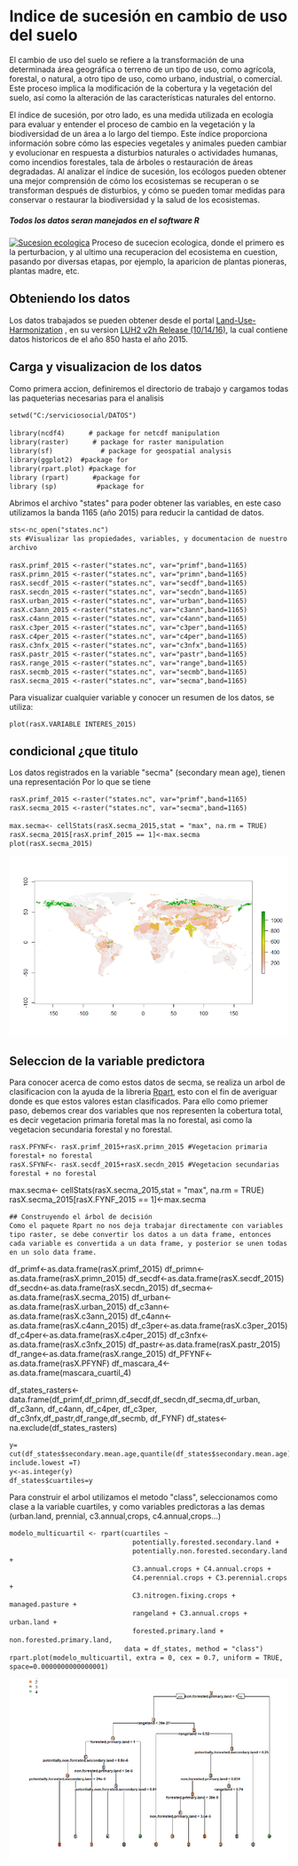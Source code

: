 # Indice de sucesión en cambio de uso del suelo
El cambio de uso del suelo se refiere a la transformación de una determinada área geográfica o terreno de un tipo de uso, como agrícola, forestal, o natural, a otro tipo de uso, como urbano, industrial, o comercial. Este proceso implica la modificación de la cobertura y la vegetación del suelo, así como la alteración de las características naturales del entorno.

El índice de sucesión, por otro lado, es una medida utilizada en ecología para evaluar y entender el proceso de cambio en la vegetación y la biodiversidad de un área a lo largo del tiempo. Este índice proporciona información sobre cómo las especies vegetales y animales pueden cambiar y evolucionar en respuesta a disturbios naturales o actividades humanas, como incendios forestales, tala de árboles o restauración de áreas degradadas. Al analizar el índice de sucesión, los ecólogos pueden obtener una mejor comprensión de cómo los ecosistemas se recuperan o se transforman después de disturbios, y cómo se pueden tomar medidas para conservar o restaurar la biodiversidad y la salud de los ecosistemas.
##### Todos los datos seran manejados en el software R
[![Sucesion ecologica](https://3.bp.blogspot.com/-yau995nEnw0/Uyr0XN9kXGI/AAAAAAAAAMo/LO8KN2bFzfQ/s1600/sucesiones-ciencias7_1477.jpg "Sucesion ecologica")](https://3.bp.blogspot.com/-yau995nEnw0/Uyr0XN9kXGI/AAAAAAAAAMo/LO8KN2bFzfQ/s1600/sucesiones-ciencias7_1477.jpg "Sucesion ecologica")
Proceso de sucecion ecologica, donde el primero es la perturbacion, y al ultimo una recuperacion del ecosistema en cuestion, pasando por diversas etapas, por ejemplo, la aparicion de plantas pioneras, plantas madre, etc.
## Obteniendo los datos
Los datos trabajados se pueden obtener desde el portal [Land-Use-Harmonization](https://luh.umd.edu/ "Land-use-harmonization") , en su version [LUH2 v2h Release (10/14/16)](https://luh.umd.edu/LUH2/LUH2_v2h/states.nc "LUH2 v2h Release (10/14/16)"), la cual contiene datos historicos de el año 850 hasta el año 2015.
## Carga y visualizacion de los datos
Como primera accion, definiremos el directorio de trabajo y cargamos todas las paqueterias necesarias para el analisis
~~~
setwd("C:/serviciosocial/DATOS")

library(ncdf4)      # package for netcdf manipulation
library(raster)      # package for raster manipulation
library(sf)            # package for geospatial analysis
library(ggplot2)  #package for 
library(rpart.plot) #package for 
library (rpart)      #package for
library (sp)          #package for
~~~
Abrimos el archivo "states" para poder obtener las variables, en este caso utilizamos la banda 1165 (año 2015) para reducir la cantidad de datos.
~~~
sts<-nc_open("states.nc")
sts #Visualizar las propiedades, variables, y documentacion de nuestro archivo

rasX.primf_2015 <-raster("states.nc", var="primf",band=1165)
rasX.primn_2015 <-raster("states.nc", var="primn",band=1165)
rasX.secdf_2015 <-raster("states.nc", var="secdf",band=1165)
rasX.secdn_2015 <-raster("states.nc", var="secdn",band=1165)
rasX.urban_2015 <-raster("states.nc", var="urban",band=1165)
rasX.c3ann_2015 <-raster("states.nc", var="c3ann",band=1165)
rasX.c4ann_2015 <-raster("states.nc", var="c4ann",band=1165)
rasX.c3per_2015 <-raster("states.nc", var="c3per",band=1165)
rasX.c4per_2015 <-raster("states.nc", var="c4per",band=1165)
rasX.c3nfx_2015 <-raster("states.nc", var="c3nfx",band=1165)
rasX.pastr_2015 <-raster("states.nc", var="pastr",band=1165)
rasX.range_2015 <-raster("states.nc", var="range",band=1165)
rasX.secmb_2015 <-raster("states.nc", var="secmb",band=1165)
rasX.secma_2015 <-raster("states.nc", var="secma",band=1165)
~~~
Para visualizar cualquier variable y conocer un resumen de los datos, se utiliza:
~~~
plot(rasX.VARIABLE INTERES_2015)
~~~
## condicional ¿que titulo
Los datos registrados en la variable "secma" (secondary mean age), tienen una representación 
Por lo que se tiene 
~~~
rasX.primf_2015 <-raster("states.nc", var="primf",band=1165)
rasX.secma_2015 <-raster("states.nc", var="secma",band=1165)

max.secma<- cellStats(rasX.secma_2015,stat = "max", na.rm = TRUE)
rasX.secma_2015[rasX.primf_2015 == 1]<-max.secma
plot(rasX.secma_2015)
~~~
[![Secma corregido](https://github.com/LuisMario2016/Servicio_social/blob/main/secmacorregido.png "Secma corregido")](https://raw.githubusercontent.com/LuisMario2016/Servicio_social/main/secmacorregido.png?token=GHSAT0AAAAAACIFWB37ROCMZBXPLXRUUQKMZJV4G3A "Secma corregido")
## Seleccion de la variable predictora
Para conocer acerca de como estos datos de secma, se realiza un arbol de clasificacion con la ayuda de la libreria [Rpart](https://www.rdocumentation.org/packages/rpart/versions/4.1.21/topics/rpart "Rpart"), esto con el fin de averiguar donde es que estos valores estan clasificados. Para ello como priemer paso, debemos crear dos variables que nos representen la cobertura total, es decir vegetacion primaria foretal mas la no forestal, asi como la vegetacion secundaria forestal y no forestal.
~~~
rasX.PFYNF<- rasX.primf_2015+rasX.primn_2015 #Vegetacion primaria forestal+ no forestal
rasX.SFYNF<- rasX.secdf_2015+rasX.secdn_2015 #Vegetacion secundarias forestal + no forestal
~~~
max.secma<- cellStats(rasX.secma_2015,stat = "max", na.rm = TRUE)
rasX.secma_2015[rasX.FYNF_2015 == 1]<-max.secma
~~~
## Construyendo el árbol de decisión
Como el paquete Rpart no nos deja trabajar directamente con variables tipo raster, se debe convertir los datos a un data frame, entonces cada variable es convertida a un data frame, y posterior se unen todas en un solo data frame.
~~~
df_primf<-as.data.frame(rasX.primf_2015)
df_primn<-as.data.frame(rasX.primn_2015)
df_secdf<-as.data.frame(rasX.secdf_2015)
df_secdn<-as.data.frame(rasX.secdn_2015)
df_secma<-as.data.frame(rasX.secma_2015)
df_urban<-as.data.frame(rasX.urban_2015)
df_c3ann<-as.data.frame(rasX.c3ann_2015)
df_c4ann<-as.data.frame(rasX.c4ann_2015)
df_c3per<-as.data.frame(rasX.c3per_2015)
df_c4per<-as.data.frame(rasX.c4per_2015)
df_c3nfx<-as.data.frame(rasX.c3nfx_2015)
df_pastr<-as.data.frame(rasX.pastr_2015)
df_range<-as.data.frame(rasX.range_2015)
df_PFYNF<- as.data.frame(rasX.PFYNF)
df_mascara_4<-as.data.frame(mascara_cuartil_4)

df_states_rasters<- data.frame(df_primf,df_primn,df_secdf,df_secdn,df_secma,df_urban,
                               df_c3ann, df_c4ann, df_c4per, df_c3per, df_c3nfx,df_pastr,df_range,df_secmb,
                               df_FYNF)
df_states<- na.exclude(df_states_rasters)
~~~
y= cut(df_states$secondary.mean.age,quantile(df_states$secondary.mean.age), include.lowest =T)
y<-as.integer(y)
df_states$cuartiles=y
~~~
Para construir el arbol utilizamos el metodo "class",  seleccionamos como clase a la variable cuartiles, y como variables predictoras a las demas (urban.land, prennial, c3.annual,crops, c4.annual,crops...)
~~~
modelo_multicuartil <- rpart(cuartiles ~ 
                               potentially.forested.secondary.land + 
                               potentially.non.forested.secondary.land + 
                               C3.annual.crops + C4.annual.crops + 
                               C4.perennial.crops + C3.perennial.crops + 
                               C3.nitrogen.fixing.crops + managed.pasture + 
                               rangeland + C3.annual.crops + urban.land + 
                               forested.primary.land + non.forested.primary.land,
                             data = df_states, method = "class")
rpart.plot(modelo_multicuartil, extra = 0, cex = 0.7, uniform = TRUE, space=0.0000000000000001)
~~~
[![Clasificador de los usos de suelo de acuerdo a que cuartil pertenecen, esto respecto a la edad secudaria promedio](https://raw.githubusercontent.com/LuisMario2016/Servicio_social/main/multiclase_clasificador.png?token=GHSAT0AAAAAACM3HEN32CH3F5T3GGFFXF5SZNEUZYA "Clasificador de los usos de suelo de acuerdo a que cuartil pertenecen, esto respecto a la edad secudaria promedio")](https://raw.githubusercontent.com/LuisMario2016/Servicio_social/main/multiclase_clasificador.png?token=GHSAT0AAAAAACM3HEN32CH3F5T3GGFFXF5SZNEUZYA "Clasificador de los usos de suelo de acuerdo a que cuartil pertenecen, esto respecto a la edad secudaria promedio")



